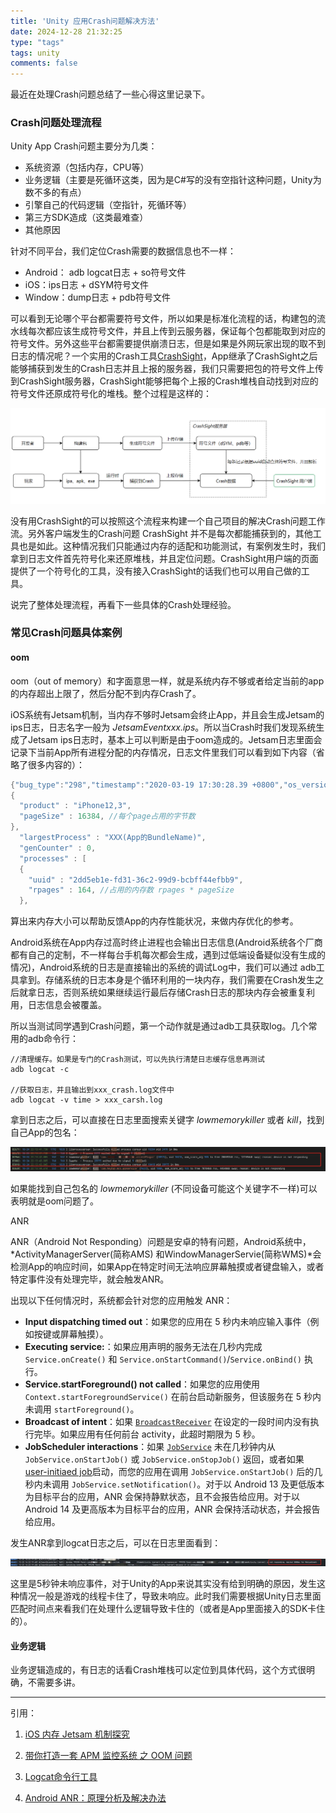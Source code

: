 ```yaml
---
title: 'Unity 应用Crash问题解决方法'
date: 2024-12-28 21:32:25
type: "tags"
tags: unity
comments: false
---
```


最近在处理Crash问题总结了一些心得这里记录下。

### Crash问题处理流程

Unity App Crash问题主要分为几类：

* 系统资源（包括内存，CPU等）
* 业务逻辑（主要是死循环这类，因为是C#写的没有空指针这种问题，Unity为数不多的有点）
* 引擎自己的代码逻辑（空指针，死循环等）
* 第三方SDK造成（这类最难查）
* 其他原因

针对不同平台，我们定位Crash需要的数据信息也不一样：

* Android： adb logcat日志 + so符号文件
* iOS：ips日志 + dSYM符号文件
* Window：dump日志 + pdb符号文件

可以看到无论哪个平台都需要符号文件，所以如果是标准化流程的话，构建包的流水线每次都应该生成符号文件，并且上传到云服务器，保证每个包都能取到对应的符号文件。另外这些平台都需要提供崩溃日志，但是如果是外网玩家出现的取不到日志的情况呢？一个实用的Crash工具[CrashSight](https://crashsight.qq.com/)，App继承了CrashSight之后能够捕获到发生的Crash日志并且上报的服务器，我们只需要把包的符号文件上传到CrashSight服务器，CrashSight能够把每个上报的Crash堆栈自动找到对应的符号文件还原成符号化的堆栈。整个过程是这样的：

![](/images/crash/crashsight_flow.png)

没有用CrashSight的可以按照这个流程来构建一个自己项目的解决Crash问题工作流。另外客户端发生的Crash问题 CrashSight 并不是每次都能捕获到的，其他工具也是如此。这种情况我们只能通过内存的适配和功能测试，有案例发生时，我们拿到日志文件首先符号化来还原堆栈，并且定位问题。CrashSight用户端的页面提供了一个符号化的工具，没有接入CrashSight的话我们也可以用自己做的工具。

说完了整体处理流程，再看下一些具体的Crash处理经验。

### 常见Crash问题具体案例

#### oom 

oom（out of memory）和字面意思一样，就是系统内存不够或者给定当前的app的内存超出上限了，然后分配不到内存Crash了。

iOS系统有Jetsam机制，当内存不够时Jetsam会终止App，并且会生成Jetsam的ips日志，日志名字一般为  *JetsamEventxxx.ips*。所以当Crash时我们发现系统生成了Jetsam ips日志时，基本上可以判断是由于oom造成的。Jetsam日志里面会记录下当前App所有进程分配的内存情况，日志文件里我们可以看到如下内容（省略了很多内容的）：
```c#
{"bug_type":"298","timestamp":"2020-03-19 17:30:28.39 +0800","os_version":"iPhone OS 13.3.1 (17D50)","incident_id":"7F111601-BC7A-4BD7-F468-CE3370053097"}
{
  "product" : "iPhone12,3",
  "pageSize" : 16384, //每个page占用的字节数
},
  "largestProcess" : "XXX(App的BundleName)",
  "genCounter" : 0,
  "processes" : [
  {
    "uuid" : "2dd5eb1e-fd31-36c2-99d9-bcbff44efbb9",
    "rpages" : 164, //占用的内存数 rpages * pageSize
  },
```

算出来内存大小可以帮助反馈App的内存性能状况，来做内存优化的参考。

Android系统在App内存过高时终止进程也会输出日志信息(Android系统各个厂商都有自己的定制，不一样每台手机每次都会生成，遇到过低端设备疑似没有生成的情况)，Android系统的日志是直接输出的系统的调试Log中，我们可以通过 adb工具拿到。存储系统的日志本身是个循环利用的一块内存，我们需要在Crash发生之后就拿日志，否则系统如果继续运行最后存储Crash日志的那块内存会被重复利用，日志信息会被覆盖。

所以当测试同学遇到Crash问题，第一个动作就是通过adb工具获取log。几个常用的adb命令行：

```shell
//清理缓存。如果是专门的Crash测试，可以先执行清楚日志缓存信息再测试
adb logcat -c

//获取日志，并且输出到xxx_crash.log文件中
adb logcat -v time > xxx_carsh.log
```

拿到日志之后，可以直接在日志里面搜索关键字 *lowmemorykiller* 或者 *kill*，找到自己App的包名：

![low_memory_killer](/images/crash/low_memory_killer.png)

如果能找到自己包名的 *lowmemorykiller* (不同设备可能这个关键字不一样)可以表明就是oom问题了。

ANR

ANR（Android Not Responding）问题是安卓的特有问题，Android系统中，*ActivityManagerServer(简称AMS) 和WindowManagerServie(简称WMS)*会检测App的响应时间，如果App在特定时间无法响应屏幕触摸或者键盘输入，或者特定事件没有处理完毕，就会触发ANR。

出现以下任何情况时，系统都会针对您的应用触发 ANR：
- **Input dispatching timed out**：如果您的应用在 5 秒内未响应输入事件（例如按键或屏幕触摸）。
- **Executing service:**：如果应用声明的服务无法在几秒内完成 `Service.onCreate()` 和 `Service.onStartCommand()`/`Service.onBind()` 执行。
- **Service.startForeground() not called**：如果您的应用使用 `Context.startForegroundService()` 在前台启动新服务，但该服务在 5 秒内未调用 `startForeground()`。
- **Broadcast of intent**：如果 [`BroadcastReceiver`](https://developer.android.com/reference/android/content/BroadcastReceiver?hl=zh-cn) 在设定的一段时间内没有执行完毕。如果应用有任何前台 activity，此超时期限为 5 秒。
- **JobScheduler interactions**：如果 [`JobService`](https://developer.android.com/reference/android/app/job/JobService?hl=zh-cn) 未在几秒钟内从 `JobService.onStartJob()` 或 `JobService.onStopJob()` 返回，或者如果[user-initiaed job](https://developer.android.com/reference/android/app/job/JobParameters?hl=zh-cn#isUserInitiatedJob())启动，而您的应用在调用 `JobService.onStartJob()` 后的几秒内未调用 `JobService.setNotification()`。对于以 Android 13 及更低版本为目标平台的应用，ANR 会保持静默状态，且不会报告给应用。对于以 Android 14 及更高版本为目标平台的应用，ANR 会保持活动状态，并会报告给应用。

发生ANR拿到logcat日志之后，可以在日志里面看到：

![anr](/images/crash/anr.jpg)

这里是5秒钟未响应事件，对于Unity的App来说其实没有给到明确的原因，发生这种情况一般是游戏的线程卡住了，导致未响应。此时我们需要根据Unity日志里面匹配时间点来看我们在处理什么逻辑导致卡住的（或者是App里面接入的SDK卡住的）。

#### 业务逻辑

业务逻辑造成的，有日志的话看Crash堆栈可以定位到具体代码，这个方式很明确，不需要多讲。



---

引用：

1. [iOS 内存 Jetsam 机制探究](https://juejin.cn/post/6844903508848689166)

2. [带你打造一套 APM 监控系统 之 OOM 问题](https://cloud.tencent.com/developer/inventory/513/article/1662232)
3. [Logcat命令行工具](https://developer.android.com/tools/logcat?hl=zh-cn)
4. [Android ANR：原理分析及解决办法](https://juejin.cn/post/7018172565369651230)
